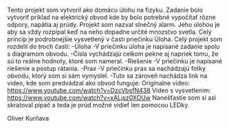 Tento projekt som vytvoril ako domácu úlohu na fizyku.
Zadanie bolo vytvoriť príklad na elektrický obvod
kde by bolo potrebné vypočítať rôzne odpory, napätia aj prúdy.
Projekt som nazval slnečný alarm.
Jeho úlohou je aby sa vždy rozpípal keď na neho dopadne určité mnozstvo svetla.
Celý princíp je podrobnejšie vysvetlený v časti priečinku Úloha.
Celý projekt som rozdelil do troch častí:
    -Úloha
        -V priečinku úloha je napísané zadanie spolu s diagramom obvodu.
		-Čísla vychádzajú celkom pekne aj napriek tomu, že sú to reálne hodnoty, ktoré som nameral.
    -Riešenie
		-V priečinku je napísané riešenie a postup rátania.
    -Prax
		-V priečinku prax sa nachádzajú fotky obvodu, ktorý som si sám vymyslel.
		-Tuto sa zároveň nachádza link na video, kde som predvádzal ako obvod funguje:
		Originalne video:
		https://www.youtube.com/watch?v=DzcVbsfN438
		Video s vysvetlením:
		https://www.youtube.com/watch?v=xALjsz0XOUw
Nanešťastie som si asi skratoval pípač a teda je prúd možné vidieť len pomocou LEDky.
		 
		 
		 
Oliver Kurňava
